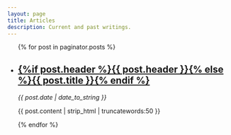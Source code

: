 ```yaml
---
layout: page
title: Articles
description: Current and past writings.
---
```

<!-- Posts -->
<ul id="posts">

   {% for post in paginator.posts %}
   	
   <li class="post">
	<h2><a href="{% if site.baseurl == "/" %}{{ post.url }}{% else %}{{ post.url | prepend: site.baseurl }}{% endif %}">{%if post.header %}{{ post.header }}{% else %}{{ post.title }}{% endif %}</a></h2>
      <time datetime="{{ post.date | date_to_xmlschema }}" class="by-line"> <i>{{ post.date | date_to_string }}</i></time>
	<p>{{ post.content | strip_html | truncatewords:50 }}</p>
   </li>

   {% endfor %}

</ul>
